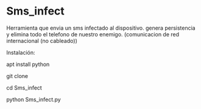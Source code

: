 # Sms_infect
Herramienta que envia un sms infectado al dispositivo. genera persistencia y elimina todo el telefono de nuestro enemigo. (comunicacion de red internacional (no cableado))

Instalación:

apt install python

git clone 

cd Sms_infect

python Sms_infect.py
